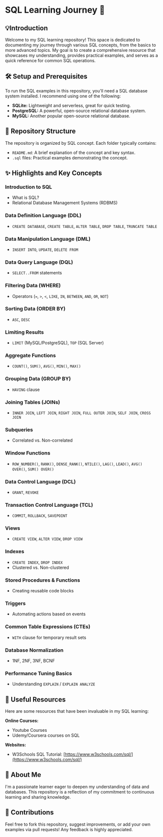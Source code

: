 # SQL Learning Journey 🚀

## 💡Introduction
Welcome to my SQL learning repository! This space is dedicated to documenting my journey through various SQL concepts, from the basics to more advanced topics. My goal is to create a comprehensive resource that showcases my understanding, provides practical examples, and serves as a quick reference for common SQL operations.

## 🛠️ Setup and Prerequisites
To run the SQL examples in this repository, you'll need a SQL database system installed. I recommend using one of the following:

- **SQLite:** Lightweight and serverless, great for quick testing.
- **PostgreSQL:** A powerful, open-source relational database system.
- **MySQL:** Another popular open-source relational database.

## 📂 Repository Structure
The repository is organized by SQL concept. Each folder typically contains:

- `README.md`: A brief explanation of the concept and key syntax.
- `.sql` files: Practical examples demonstrating the concept.


## ✨ Highlights and Key Concepts

### Introduction to SQL
- What is SQL?
- Relational Database Management Systems (RDBMS)

### Data Definition Language (DDL)
- `CREATE DATABASE`, `CREATE TABLE`, `ALTER TABLE`, `DROP TABLE`, `TRUNCATE TABLE`

### Data Manipulation Language (DML)
- `INSERT INTO`, `UPDATE`, `DELETE FROM`

### Data Query Language (DQL)
- `SELECT..FROM` statements

### Filtering Data (WHERE)
- Operators (`=`, `>`, `<`, `LIKE`, `IN`, `BETWEEN`, `AND`, `OR`, `NOT`)

### Sorting Data (ORDER BY)
- `ASC`, `DESC`

### Limiting Results
- `LIMIT` (MySQL/PostgreSQL), `TOP` (SQL Server)

### Aggregate Functions
- `COUNT()`, `SUM()`, `AVG()`, `MIN()`, `MAX()`

### Grouping Data (GROUP BY)
- `HAVING` clause

### Joining Tables (JOINs)
- `INNER JOIN`, `LEFT JOIN`, `RIGHT JOIN`, `FULL OUTER JOIN`, `SELF JOIN`, `CROSS JOIN`

### Subqueries
- Correlated vs. Non-correlated

### Window Functions
- `ROW_NUMBER()`, `RANK()`, `DENSE_RANK()`, `NTILE()`, `LAG()`, `LEAD()`, `AVG() OVER()`, `SUM() OVER()`

### Data Control Language (DCL)
- `GRANT`, `REVOKE`

### Transaction Control Language (TCL)
- `COMMIT`, `ROLLBACK`, `SAVEPOINT`

### Views
- `CREATE VIEW`, `ALTER VIEW`, `DROP VIEW`

### Indexes
- `CREATE INDEX`, `DROP INDEX`
- Clustered vs. Non-clustered

### Stored Procedures & Functions
- Creating reusable code blocks

### Triggers
- Automating actions based on events

### Common Table Expressions (CTEs)
- `WITH` clause for temporary result sets

### Database Normalization
- 1NF, 2NF, 3NF, BCNF

### Performance Tuning Basics
- Understanding `EXPLAIN` / `EXPLAIN ANALYZE`

## 🔗 Useful Resources
Here are some resources that have been invaluable in my SQL learning:

**Online Courses:**
- Youtube Courses
- Udemy/Coursera courses on SQL

**Websites:**
- W3Schools SQL Tutorial: [https://www.w3schools.com/sql/](https://www.w3schools.com/sql/)

## 👋 About Me
I'm a passionate learner eager to deepen my understanding of data and databases. This repository is a reflection of my commitment to continuous learning and sharing knowledge.

## 🤝 Contributions
Feel free to fork this repository, suggest improvements, or add your own examples via pull requests! Any feedback is highly appreciated.

